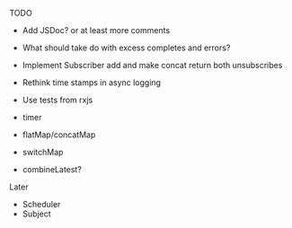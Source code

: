 TODO

* Add JSDoc? or at least more comments
* What should take do with excess completes and errors?
* Implement Subscriber add and make concat return both unsubscribes
* Rethink time stamps in async logging
* Use tests from rxjs

* timer
* flatMap/concatMap
* switchMap
* combineLatest?

Later
* Scheduler
* Subject